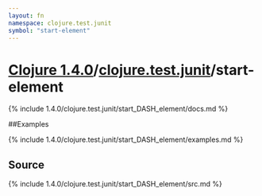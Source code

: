 ```yaml
---
layout: fn
namespace: clojure.test.junit
symbol: "start-element"
---
```


# [Clojure 1.4.0](../../)/[clojure.test.junit](../)/start-element

{% include 1.4.0/clojure.test.junit/start_DASH_element/docs.md %}

##Examples

{% include 1.4.0/clojure.test.junit/start_DASH_element/examples.md %}
## Source
{% include 1.4.0/clojure.test.junit/start_DASH_element/src.md %}


